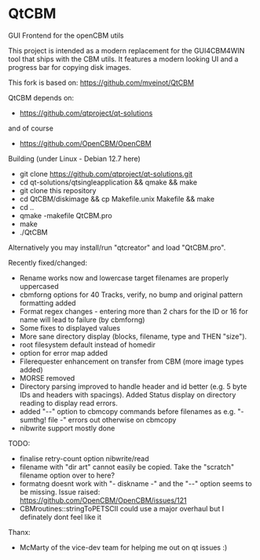QtCBM
=====

GUI Frontend for the openCBM utils

This project is intended as a modern replacement for the GUI4CBM4WIN tool that ships with the CBM utils.
It features a modern looking UI and a progress bar for copying disk images.

This fork is based on: https://github.com/mveinot/QtCBM


QtCBM depends on:

* https://github.com/qtproject/qt-solutions

and of course

* https://github.com/OpenCBM/OpenCBM


Building (under Linux - Debian 12.7 here)

* git clone https://github.com/qtproject/qt-solutions.git
* cd qt-solutions/qtsingleapplication && qmake && make
* git clone this repository
* cd QtCBM/diskimage && cp Makefile.unix Makefile && make
* cd ..
* qmake -makefile QtCBM.pro
* make
* ./QtCBM

Alternatively you may install/run "qtcreator" and load "QtCBM.pro".


Recently fixed/changed:

* Rename works now and lowercase target filenames are properly uppercased
* cbmforng options for 40 Tracks, verify, no bump and original pattern formatting added
* Format regex changes - entering more than 2 chars for the ID or 16 for name will lead to failure (by cbmforng)
* Some fixes to displayed values
* More sane directory display (blocks, filename, type and THEN "size").
* root filesystem default instead of homedir
* option for error map added
* Filerequester enhancement on transfer from CBM (more image types added)
* MORSE removed
* Directory parsing improved to handle header and id better (e.g. 5 byte IDs and headers with spacings). Added Status display on directory reading to display read errors.
* added "--" option to cbmcopy commands before filenames as e.g. "- sumthg! file -" errors out otherwise on cbmcopy
* nibwrite support mostly done

TODO:

* finalise retry-count option nibwrite/read
* filename with "dir art" cannot easily be copied. Take the "scratch" filename option over to here?
* formatng doesnt work with "- diskname -" and the "--" option seems to be missing. Issue raised: https://github.com/OpenCBM/OpenCBM/issues/121
* CBMroutines::stringToPETSCII could use a major overhaul but I definately dont feel like it


Thanx:

* McMarty of the vice-dev team for helping me out on qt issues :)

